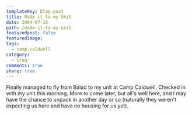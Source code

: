 ```yaml
---
templateKey: blog-post
title: Made it to my Unit
date: 2004-07-16
path: /made-it-to-my-unit
featuredpost: false
featuredimage:
tags:
  - camp-caldwell
category:
  - iraq
comments: true
share: true
---
```


Finally managed to fly from Balad to my unit at Camp Caldwell. Checked in with my unit this morning. More to come later, but all's well here, and I may have the chance to unpack in another day or so (naturally they weren't expecting us here and have no housing for us yet).
